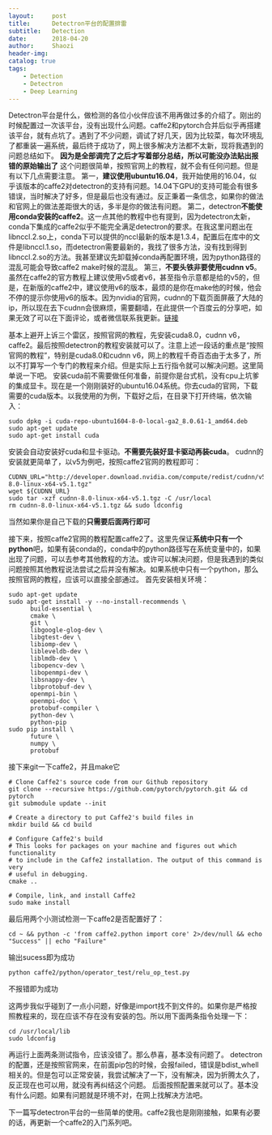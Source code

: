```yaml
---
layout:     post
title:      Detectron平台的配置排雷
subtitle:   Detection
date:       2018-04-20
author:     Shaozi
header-img: 
catalog: true
tags:
    - Detection
    - Detectron
    - Deep Learning
---
```


Detectron平台是什么，做检测的各位小伙伴应该不用再做过多的介绍了。刚出的时候配置过一次该平台，没有出现什么问题。caffe2和pytorch合并后似乎再搭建该平台，就有点坑了。遇到了不少问题，调试了好几天，因为比较菜，每次环境乱了都重装一遍系统，最后终于成功了，网上很多解决方法都不太新，现将我遇到的问题总结如下。
**因为是全部调完了之后才写着部分总结，所以可能没办法贴出报错的原始输出了**
这个问题很简单，按照官网上的教程，就不会有任何问题。但是有以下几点需要注意。
第一，**建议使用ubuntu16.04**，我开始使用的16.04，似乎该版本的caffe2对detectron的支持有问题。14.04下GPU的支持可能会有很多错误，当时解决了好多，但是最后也没有通过。反正秉着一条信念，如果你的做法和官网上的做法差距很大的话，多半是你的做法有问题。
第二，detectron**不能使用conda安装的caffe2**。这一点其他的教程中也有提到，因为detectron太新，conda下集成的caffe2似乎不能完全满足detectron的要求。在我这里问题出在libnccl.2.so上，conda下可以提供的nccl最新的版本是1.3.4，配置后在库中的文件是libnccl.1.so，而detectron需要最新的，我找了很多方法，没有找到得到libnccl.2.so的方法。我甚至建议先卸载掉conda再配置环境，因为python路径的混乱可能会导致caffe2 make时候的混乱。
第三，**不要头铁非要使用cudnn v5**。虽然在caffe2的官方教程上建议使用v5或者v6，甚至指令示意都是给的v5的，但是，在新版的caffe2中，建议使用v6的版本，最烦的是你在make他的时候，他会不停的提示你使用v6的版本。因为nvidia的官网，cudnn的下载页面屏蔽了大陆的ip，所以现在去下cudnn会很麻烦，需要翻墙，在此提供一个百度云的分享吧，如果无效了可以在下面评论，或者微信联系我更新。[链接](https://pan.baidu.com/s/1l-ikg75jDeO0Vhfr2cFx7Q)

基本上避开上诉三个雷区，按照官网的教程，先安装cuda8.0，cudnn v6，caffe2。最后按照detectron的教程安装就可以了。注意上述一段话的重点是“按照官网的教程”，特别是cuda8.0和cudnn v6，网上的教程千奇百态由于太多了，所以不打算写一个专门的教程来介绍。但是实际上五行指令就可以解决问题。这里简单说一下吧。
安装cuda前不需要做任何准备，前提你是台式机，没有cpu上坑爹的集成显卡。现在是一个刚刚装好的ubuntu16.04系统。你去cuda的官网，下载需要的cuda版本。以我使用的为例，下载好之后，在目录下打开终端，依次输入：
```shell
sudo dpkg -i cuda-repo-ubuntu1604-8-0-local-ga2_8.0.61-1_amd64.deb
sudo apt-get update
sudo apt-get install cuda
```
安装会自动安装好cuda和显卡驱动。**不需要先装好显卡驱动再装cuda**。
cudnn的安装就更简单了，以v5为例吧，按照caffe2官网的教程即可：
```shell
CUDNN_URL="http://developer.download.nvidia.com/compute/redist/cudnn/v5.1/cudnn-8.0-linux-x64-v5.1.tgz"
wget ${CUDNN_URL}
sudo tar -xzf cudnn-8.0-linux-x64-v5.1.tgz -C /usr/local
rm cudnn-8.0-linux-x64-v5.1.tgz && sudo ldconfig
```
当然如果你是自己下载的**只需要后面两行即可**

接下来，按照caffe2官网的教程配置caffe2了。这里先保证**系统中只有一个python**吧，如果有装conda的，conda中的python路径写在系统变量中的，如果出现了问题，可以去参考其他教程的方法。或许可以解决问题，但是我遇到的类似问题按照其他教程说法尝试之后并没有解决。如果系统中只有一个python，那么按照官网的教程，应该可以直接全部通过。
首先安装相关环境：
```
sudo apt-get update
sudo apt-get install -y --no-install-recommends \
      build-essential \
      cmake \
      git \
      libgoogle-glog-dev \
      libgtest-dev \
      libiomp-dev \
      libleveldb-dev \
      liblmdb-dev \
      libopencv-dev \
      libopenmpi-dev \
      libsnappy-dev \
      libprotobuf-dev \
      openmpi-bin \
      openmpi-doc \
      protobuf-compiler \
      python-dev \
      python-pip                          
sudo pip install \
      future \
      numpy \
      protobuf
```
接下来git一下caffe2，并且make它
```shell
# Clone Caffe2's source code from our Github repository
git clone --recursive https://github.com/pytorch/pytorch.git && cd pytorch
git submodule update --init

# Create a directory to put Caffe2's build files in
mkdir build && cd build

# Configure Caffe2's build
# This looks for packages on your machine and figures out which functionality
# to include in the Caffe2 installation. The output of this command is very
# useful in debugging.
cmake ..

# Compile, link, and install Caffe2
sudo make install
```
最后用两个小测试检测一下caffe2是否配置好了：
```shell
cd ~ && python -c 'from caffe2.python import core' 2>/dev/null && echo "Success" || echo "Failure"
```
输出sucess即为成功
```shell
python caffe2/python/operator_test/relu_op_test.py
```
不报错即为成功

这两步我似乎碰到了一点小问题，好像是import找不到文件的。如果你是严格按照教程来的，现在应该不存在没有安装的包。所以用下面两条指令处理一下：
```shell
cd /usr/local/lib
sudo ldconfig
```
再运行上面两条测试指令，应该没错了。那么恭喜，基本没有问题了。
detectron的配置，还是按照官网来，在前面pip包的时候，会报failed，错误是bdist_whell相关的。但是包可以正常安装，我尝试解决了一下，没有解决，因为折腾太久了，反正现在也可以用，就没有再纠结这个问题。
后面按照配置来就可以了。基本没有什么问题。如果有问题就是环境不对，在网上找解决方法吧。

下一篇写detectron平台的一些简单的使用。caffe2我也是刚刚接触，如果有必要的话，再更新一个caffe2的入门系列吧。




